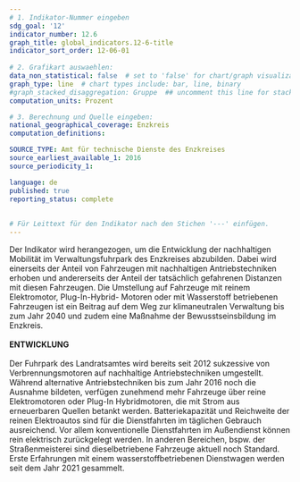```yaml
---
# 1. Indikator-Nummer eingeben 
sdg_goal: '12'
indicator_number: 12.6
graph_title: global_indicators.12-6-title
indicator_sort_order: 12-06-01
 
# 2. Grafikart auswaehlen: 
data_non_statistical: false  # set to 'false' for chart/graph visualization 
graph_type: line  # chart types include: bar, line, binary 
#graph_stacked_disaggregation: Gruppe  ## uncomment this line for stacked bars. eplace 'Geschlecht' with the field of aggregation. 
computation_units: Prozent 

# 3. Berechnung und Quelle eingeben: 
national_geographical_coverage: Enzkreis
computation_definitions: 

SOURCE_TYPE: Amt für technische Dienste des Enzkreises
source_earliest_available_1: 2016
source_periodicity_1: 

language: de   
published: true 
reporting_status: complete
 
 
# Für Leittext für den Indikator nach den Stichen '---' einfügen. 
---
```

Der Indikator wird herangezogen, um die Entwicklung der nachhaltigen Mobilität im Verwaltungsfuhrpark des Enzkreises abzubilden. Dabei wird einerseits der Anteil von Fahrzeugen mit nachhaltigen Antriebstechniken erhoben und andererseits der Anteil der tatsächlich gefahrenen Distanzen mit diesen Fahrzeugen. Die Umstellung auf Fahrzeuge mit reinem Elektromotor, Plug-In-Hybrid- Motoren oder mit Wasserstoff betriebenen Fahrzeugen ist ein Beitrag auf dem Weg zur klimaneutralen Verwaltung bis zum Jahr 2040 und zudem eine Maßnahme der Bewusstseinsbildung im Enzkreis. <br>
<br>
**ENTWICKLUNG** <br>
<br>
Der Fuhrpark des Landratsamtes wird bereits seit 2012 sukzessive von Verbrennungsmotoren auf nachhaltige Antriebstechniken umgestellt. Während alternative Antriebstechniken bis zum Jahr 2016 noch die Ausnahme bildeten, verfügen zunehmend mehr Fahrzeuge über reine Elektromotoren oder Plug-In Hybridmotoren, die mit Strom aus erneuerbaren Quellen betankt werden. Batteriekapazität und Reichweite der reinen Elektroautos sind für die Dienstfahrten im täglichen Gebrauch ausreichend. Vor allem konventionelle Dienstfahrten im Außendienst können rein elektrisch zurückgelegt werden. In anderen Bereichen, bspw. der Straßenmeisterei sind dieselbetriebene Fahrzeuge aktuell noch Standard. Erste Erfahrungen mit einem wasserstoffbetriebenen Dienstwagen werden seit dem Jahr 2021 gesammelt.
